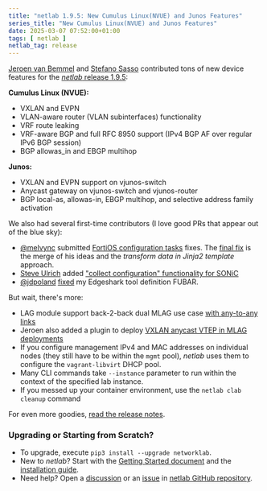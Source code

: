 ```yaml
---
title: "netlab 1.9.5: New Cumulus Linux(NVUE) and Junos Features"
series_title: "New Cumulus Linux(NVUE) and Junos Features"
date: 2025-03-07 07:52:00+01:00
tags: [ netlab ]
netlab_tag: release
---
```

[Jeroen van Bemmel](https://github.com/jbemmel) and [Stefano Sasso](https://github.com/ssasso) contributed tons of new device features for the [_netlab_ release 1.9.5](https://netlab.tools/release/1.9/#release-1-9-5):

**Cumulus Linux (NVUE):**
* VXLAN and EVPN
* VLAN-aware router (VLAN subinterfaces) functionality
* VRF route leaking
* VRF-aware BGP and full RFC 8950 support (IPv4 BGP AF over regular IPv6 BGP session)
* BGP allowas_in and EBGP multihop
<!--more-->

**Junos:**
* VXLAN and EVPN support on vjunos-switch
* Anycast gateway on vjunos-switch and vjunos-router
* BGP local-as, allowas-in, EBGP multihop, and selective address family activation

We also had several first-time contributors (I love good PRs that appear out of the blue sky):

* [@melvync](https://github.com/melvync) submitted [FortiOS configuration tasks](https://github.com/ipspace/netlab/pull/1933) fixes. The [final fix](https://github.com/ipspace/netlab/commit/10768abcea00bc2e44712e682d270c4d1850abf8) is the merge of his ideas and the _transform data in Jinja2 template_ approach.
* [Steve Ulrich](https://github.com/sulrich) added ["collect configuration" functionality for SONiC](https://github.com/ipspace/netlab/pull/1984)
* [@jdpoland](https://github.com/jdpoland) [fixed](https://github.com/ipspace/netlab/pull/2000) my Edgeshark tool definition FUBAR.

But wait, there's more:

* LAG module support back-2-back dual MLAG use case [with any-to-any links](https://netlab.tools/module/lag/#lag-mlag)
* Jeroen also added a plugin to deploy [VXLAN anycast VTEP in MLAG deployments](https://netlab.tools/plugins/mlag.vtep/#plugin-mlag-vtep)
* If you configure management IPv4 and MAC addresses on individual nodes (they still have to be within the `mgmt` pool), _netlab_ uses them to configure the `vagrant-libvirt` DHCP pool.
* Many CLI commands take `--instance` parameter to run within the context of the specified lab instance.
* If you messed up your container environment, use the `netlab clab cleanup` command

For even more goodies, [read the release notes](https://netlab.tools/release/1.9/#release-1-9-5).

### Upgrading or Starting from Scratch?

* To upgrade, execute `pip3 install --upgrade networklab`.
* New to *netlab*? Start with the [Getting Started document](https://netlab.tools/tutorials/) and the [installation guide](https://netlab.tools/install/).
* Need help? Open a [discussion](https://github.com/ipspace/netlab/discussions) or an [issue](https://github.com/ipspace/netlab/issues) in [netlab GitHub repository](https://github.com/ipspace/netlab).

